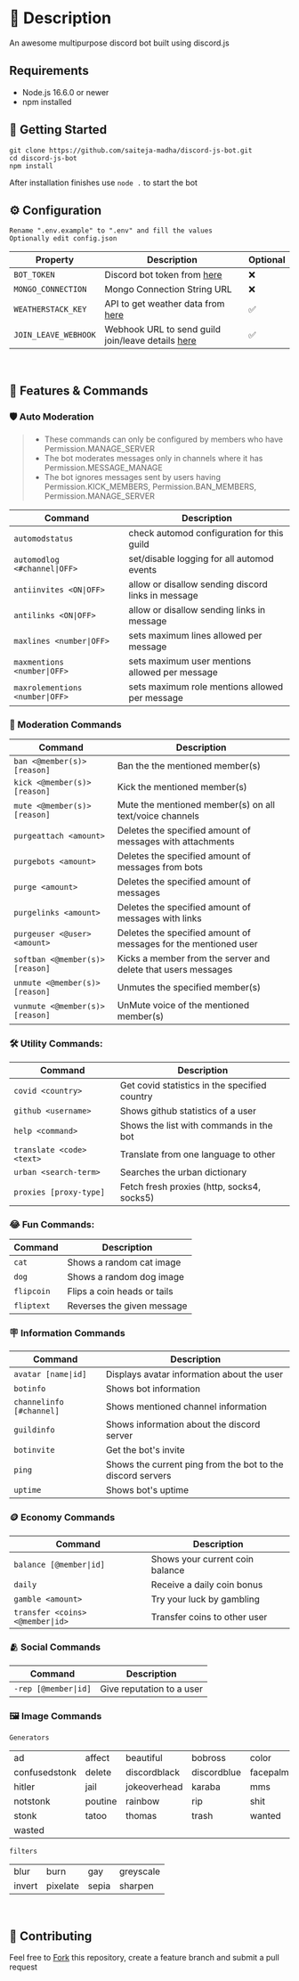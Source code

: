# 🤖 Description
An awesome multipurpose discord bot built using discord.js

## Requirements
- Node.js 16.6.0 or newer
- npm installed

## 🚀 Getting Started
```
git clone https://github.com/saiteja-madha/discord-js-bot.git
cd discord-js-bot
npm install
```
After installation finishes use `node .` to start the bot

## ⚙️ Configuration
```
Rename ".env.example" to ".env" and fill the values
Optionally edit config.json
```

Property | Description | Optional
------------ | ------------- | -------------
`BOT_TOKEN` | Discord bot token from [here](https://discord.com/developers/applications) | ❌
`MONGO_CONNECTION` | Mongo Connection String URL | ❌
`WEATHERSTACK_KEY` | API to get weather data from [here](https://weatherstack.com/) | ✅
`JOIN_LEAVE_WEBHOOK` | Webhook URL to send guild join/leave details [here](https://support.discord.com/hc/en-us/articles/228383668-Intro-to-Webhooks) | ✅

<br>

## 📝 Features & Commands

### 🛡 Auto Moderation
> - These commands can only be configured by members who have Permission.MANAGE_SERVER
> - The bot moderates messages only in channels where it has Permission.MESSAGE_MANAGE
> - The bot ignores messages sent by users having Permission.KICK_MEMBERS, Permission.BAN_MEMBERS, Permission.MANAGE_SERVER

Command | Description
------------ | -------------
`automodstatus` | check automod configuration for this guild
`automodlog <#channel\|OFF>` | set/disable logging for all automod events
`antiinvites <ON\|OFF>` | allow or disallow sending discord links in message
`antilinks <ON\|OFF>` | allow or disallow sending links in message
`maxlines <number\|OFF>` | sets maximum lines allowed per message
`maxmentions <number\|OFF>` | sets maximum user mentions allowed per message
`maxrolementions <number\|OFF>` | sets maximum role mentions allowed per message

### 🔨 Moderation Commands

Command | Description
------------ | -------------
`ban <@member(s)> [reason]` | Ban the the mentioned member(s)
`kick <@member(s)> [reason]` | Kick the mentioned member(s)
`mute <@member(s)> [reason]` | Mute the mentioned member(s) on all text/voice channels
`purgeattach <amount>` | Deletes the specified amount of messages with attachments
`purgebots <amount>` | Deletes the specified amount of messages from bots
`purge <amount>` | Deletes the specified amount of messages
`purgelinks <amount>` | Deletes the specified amount of messages with links
`purgeuser <@user> <amount>` | Deletes the specified amount of messages for the mentioned user
`softban <@member(s)> [reason]` | Kicks a member from the server and delete that users messages
`unmute <@member(s)> [reason]` | Unmutes the specified member(s)
`vunmute <@member(s)> [reason]` | UnMute voice of the mentioned member(s)

### 🛠 Utility Commands:

Command | Description
------------ | -------------
`covid <country>` | Get covid statistics in the specified country
`github <username>` | Shows github statistics of a user
`help <command>` | Shows the list with commands in the bot
`translate <code> <text>` | Translate from one language to other
`urban <search-term>` | Searches the urban dictionary
`proxies [proxy-type]` | Fetch fresh proxies (http, socks4, socks5)

### 😂 Fun Commands:

Command | Description
------------ | -------------
`cat` | Shows a random cat image
`dog` | Shows a random dog image
`flipcoin` | Flips a coin heads or tails
`fliptext` | Reverses the given message

### 🪧 Information Commands

Command | Description
------------ | -------------
`avatar [name\|id]` | Displays avatar information about the user
`botinfo` | Shows bot information
`channelinfo [#channel]` | Shows mentioned channel information
`guildinfo` | Shows information about the discord server
`botinvite` | Get the bot's invite
`ping` | Shows the current ping from the bot to the discord servers
`uptime` | Shows bot's uptime

### 🪙 Economy Commands

Command | Description
------------ | -------------
`balance [@member\|id]` | Shows your current coin balance
`daily` | Receive a daily coin bonus
`gamble <amount>` | Try your luck by gambling
`transfer <coins> <@member\|id>` | Transfer coins to other user

### 🫂 Social Commands

Command | Description
------------ | -------------
`-rep [@member\|id]` | Give reputation to a user

### 🖼 Image Commands

```Generators```
<table>
   <tr>
      <td>ad</td>
      <td>affect</td>
      <td>beautiful</td>
      <td>bobross</td>
      <td>color</td>
   </tr>
   <tr>
      <td>confusedstonk</td>
      <td>delete</td>
      <td>discordblack</td>
      <td>discordblue</td>
      <td>facepalm</td>
   </tr>
   <tr>
      <td>hitler</td>
      <td>jail</td>
      <td>jokeoverhead</td>
      <td>karaba</td>
      <td>mms</td>
   </tr>
   <tr>
      <td>notstonk</td>
      <td>poutine</td>
      <td>rainbow</td>
      <td>rip</td>
      <td>shit</td>
   </tr>
   <tr>
      <td>stonk</td>
      <td>tatoo</td>
      <td>thomas</td>
      <td>trash</td>
      <td>wanted</td>
   </tr>
   <tr>
      <td>wasted</td>
   </tr>
</table>

```filters```
<table>
   <tr>
      <td>blur</td>
      <td>burn</td>
      <td>gay</td>
      <td>greyscale</td>
   </tr>
   <tr>
      <td>invert</td>
      <td>pixelate</td>
      <td>sepia</td>
      <td>sharpen</td>
   </tr>
</table>

<br>

## 🤝 Contributing
Feel free to [Fork](https://github.com/saiteja-madha/discord-js-bot/fork) this repository, create a feature branch and submit a pull request
